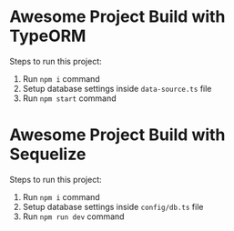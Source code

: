 # Awesome Project Build with TypeORM

Steps to run this project:

1. Run `npm i` command
2. Setup database settings inside `data-source.ts` file
3. Run `npm start` command


# Awesome Project Build with Sequelize

Steps to run this project:

1. Run `npm i` command
2. Setup database settings inside `config/db.ts` file
3. Run `npm run dev` command
